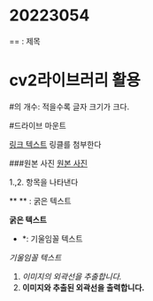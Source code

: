 # 20223054

== : 제목

cv2라이브러리 활용 
========

#의 개수: 적을수록 글자 크기가 크다.

#드라이브 마운트 

[링크 텍스트](http://www.example.com) 링클를 첨부한다

###원본 사진
[원본 사진](https://search.pstatic.net/common/?src=http%3A%2F%2Fblogfiles.naver.net%2FMjAyMzA2MDZfMTQw%2FMDAxNjg1OTc5NTUyMzU2.L9VzSUpvrz5eFiBqEiHS3UjKZyv-LcPcBbjfnlIXvvkg.C19CQJ59smj9kGcs4gTkGvZBLgbU5rthsD4r01swuNYg.PNG.gyugyu7788%2F1.%25C8%25A3%25B6%25FB%25C0%25CC%25B0%25A1_%25B3%25AA%25B8%25A6_%25BA%25B8%25B4%25C2_%25B8%25F0%25BD%25C0.png&type=sc960_832) 

1.,2. 항목을 나타낸다 <br>

** ** : 굵은 텍스트

**굵은 텍스트**

* *: 기울임꼴 텍스트
  
*기울임꼴 텍스트*

1. *이미지의 외곽선을 추출합니다.*
2. **이미지와 추출된 외곽선을 출력합니다.**
